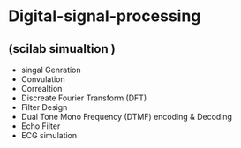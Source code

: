 # Digital-signal-processing
## (scilab simualtion )

- singal Genration
- Convulation
- Correaltion 
- Discreate Fourier Transform (DFT)
- Filter Design
- Dual Tone Mono Frequency (DTMF) encoding & Decoding
- Echo Filter 
- ECG simulation
